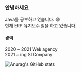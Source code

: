 ### 안녕하세요
Java를 공부하고 있습니다. 😄 <br>
현재 ERP 유지보수 일을 하고 있습니다.

#### 경력 <br>
2020 ~ 2021 Web agency <br>
2021 ~ ing  SI Company

![Anurag's GitHub stats](https://github-readme-stats.vercel.app/api?username=bin612&show_icons=true&theme=dracula)

<!--
**bin612/bin612** is a ✨ _special_ ✨ repository because its `README.md` (this file) appears on your GitHub profile.

Here are some ideas to get you started:

- 🔭 I’m currently working on ...
- 🌱 I’m currently learning ...
- 👯 I’m looking to collaborate on ...
- 🤔 I’m looking for help with ...
- 💬 Ask me about ...
- 📫 How to reach me: ...
- 😄 Pronouns: ...
- ⚡ Fun fact: ...
-->

